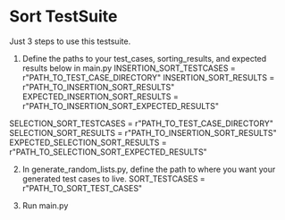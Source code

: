 <h1>Sort TestSuite</h1>
Just 3 steps to use this testsuite.

1. Define the paths to your test_cases, sorting_results, and expected results below in main.py
INSERTION_SORT_TESTCASES = r"PATH_TO_TEST_CASE_DIRECTORY"
INSERTION_SORT_RESULTS = r"PATH_TO_INSERTION_SORT_RESULTS"
EXPECTED_INSERTION_SORT_RESULTS = r"PATH_TO_INSERTION_SORT_EXPECTED_RESULTS"

SELECTION_SORT_TESTCASES = r"PATH_TO_TEST_CASE_DIRECTORY"
SELECTION_SORT_RESULTS = r"PATH_TO_INSERTION_SORT_RESULTS"
EXPECTED_SELECTION_SORT_RESULTS = r"PATH_TO_SELECTION_SORT_EXPECTED_RESULTS"

2. In generate_random_lists.py, define the path to where you want your generated test cases to live.
SORT_TESTCASES = r"PATH_TO_SORT_TEST_CASES"

3. Run main.py
